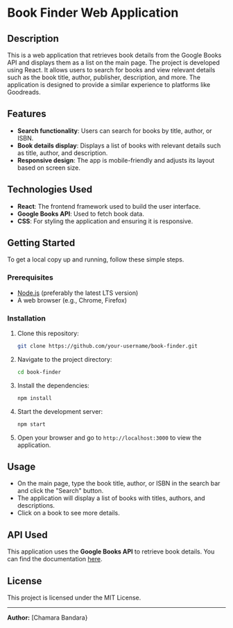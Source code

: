 # Book Finder Web Application

## Description
This is a web application that retrieves book details from the Google Books API and displays them as a list on the main page. The project is developed using React. It allows users to search for books and view relevant details such as the book title, author, publisher, description, and more. The application is designed to provide a similar experience to platforms like Goodreads.

## Features
- **Search functionality**: Users can search for books by title, author, or ISBN.
- **Book details display**: Displays a list of books with relevant details such as title, author, and description.
- **Responsive design**: The app is mobile-friendly and adjusts its layout based on screen size.
  
## Technologies Used
- **React**: The frontend framework used to build the user interface.
- **Google Books API**: Used to fetch book data.
- **CSS**: For styling the application and ensuring it is responsive.

## Getting Started

To get a local copy up and running, follow these simple steps.

### Prerequisites
- [Node.js](https://nodejs.org/en/) (preferably the latest LTS version)
- A web browser (e.g., Chrome, Firefox)

### Installation

1. Clone this repository:
    ```bash
    git clone https://github.com/your-username/book-finder.git
    ```

2. Navigate to the project directory:
    ```bash
    cd book-finder
    ```

3. Install the dependencies:
    ```bash
    npm install
    ```

4. Start the development server:
    ```bash
    npm start
    ```

5. Open your browser and go to `http://localhost:3000` to view the application.

## Usage
- On the main page, type the book title, author, or ISBN in the search bar and click the "Search" button.
- The application will display a list of books with titles, authors, and descriptions.
- Click on a book to see more details.

## API Used
This application uses the **Google Books API** to retrieve book details. You can find the documentation [here](https://developers.google.com/books).

## License
This project is licensed under the MIT License.

---

**Author:** [Chamara Bandara}  


